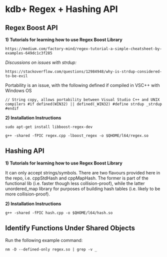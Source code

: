 # kdb+ Regex + Hashing API


## Regex Boost API

__1) Tutorials for learning how to use Regex Boost Library__

`https://medium.com/factory-mind/regex-tutorial-a-simple-cheatsheet-by-examples-649dc1c3f285`

_Discussions on issues with strdup:_

`https://stackoverflow.com/questions/12984948/why-is-strdup-considered-to-be-evil`

Portability is an issue, with the following defined if compiled in VSC++ with Windows OS

`// String copy, allows portability between Visual Studio C++ and UNIX compilers
#if defined(WIN32) || defined(_WIN32)
#define strdup _strdup
#endif`


__2) Installation Instructions__

`sudo apt-get install libboost-regex-dev`

`g++ -shared -fPIC regex.cpp -lboost_regex -o $QHOME/l64/regex.so`

 
 
 
 
 
 
## Hashing API

__1) Tutorials for learning how to use Regex Boost Library__

It can only accept strings/symbols. There are two flavours provided here in the repo, i.e. cppStdHash and cppMapHash. The former is part of the functional lib (i.e. faster though less collision-proof), while the latter unordered_map library for purposes of building hash tables (i.e. likely to be more collision-proof). 


__2) Installation Instructions__

`g++ -shared -fPIC hash.cpp -o $QHOME/l64/hash.so`

 
 
 
 
## Identify Functions Under Shared Objects

Run the following example command:

`nm -D --defined-only regex.so | grep -v _`
